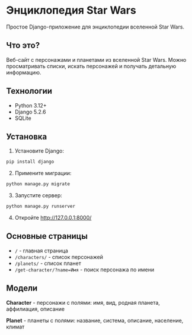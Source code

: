 # Энциклопедия Star Wars

Простое Django-приложение для энциклопедии вселенной Star Wars.

## Что это?

Веб-сайт с персонажами и планетами из вселенной Star Wars. Можно просматривать списки, искать персонажей и получать детальную информацию.

## Технологии

- Python 3.12+
- Django 5.2.6
- SQLite

## Установка

1. Установите Django:
```bash
pip install django
```

2. Примените миграции:
```bash
python manage.py migrate
```

3. Запустите сервер:
```bash
python manage.py runserver
```

4. Откройте http://127.0.0.1:8000/

## Основные страницы

- `/` - главная страница
- `/characters/` - список персонажей
- `/planets/` - список планет
- `/get-character/?name=Имя` - поиск персонажа по имени

## Модели

**Character** - персонажи с полями: имя, вид, родная планета, аффилиация, описание

**Planet** - планеты с полями: название, система, описание, население, климат
